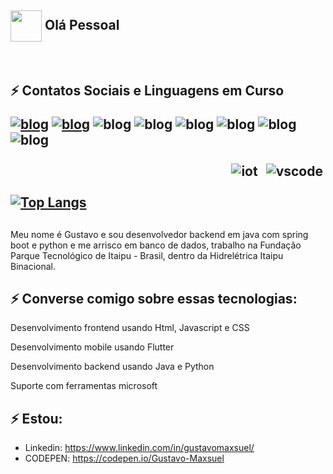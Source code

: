 <h2> <img align='center' src='https://user-images.githubusercontent.com/5713670/87202985-820dcb80-c2b6-11ea-9f56-7ec461c497c3.gif' width='50'> Olá Pessoal </h2> 
<div align="left">
	<br>
</div>
  
<h2> ⚡ Contatos Sociais e Linguagens em Curso  </2>
<p></p>

[![blog](https://img.shields.io/badge/dev.to-0A0A0A?style=for-the-badge&logo=dev.to&logoColor=white)](https://dev.to/gustavo_theodoro)
[![blog](https://img.shields.io/badge/LinkedIn-0077B5?style=for-the-badge&logo=linkedin&logoColor=white)](https://www.linkedin.com/in/gustavomaxsuel/)
![blog](https://img.shields.io/badge/HTML5-E34F26?style=for-the-badge&logo=html5&logoColor=white)
![blog](https://img.shields.io/badge/CSS-239120?&style=for-the-badge&logo=css3&logoColor=white)
![blog](https://img.shields.io/badge/JavaScript-F7DF1E?style=for-the-badge&logo=javascript&logoColor=black)
![blog](https://img.shields.io/badge/Python-3776AB?style=for-the-badge&logo=python&logoColor=white)
![blog](https://img.shields.io/badge/Java-ED8B00?style=for-the-badge&logo=java&logoColor=white)
![blog](https://img.shields.io/badge/C%23-239120?style=for-the-badge&logo=c-sharp&logoColor=white)

 <p align="right">
   <img src="https://github.com/sudnyeshtalekar/sudnyeshtalekar/blob/master/Assets/iot.svg" alt="iot" style="vertical-align:top; margin:4px">
   <img src="https://github.com/sudnyeshtalekar/sudnyeshtalekar/blob/master/Assets/visualstudio_code.svg" alt="vscode" style="vertical-align:top; margin:4px">
  </p>

[![Top Langs](https://github-readme-stats.vercel.app/api/top-langs/?username=gamthersoa&show_icons=true&theme=dracula)](https://github.com/gamthersoa/github-readme-stats)
## 
Meu nome é Gustavo e sou desenvolvedor backend em java com spring boot e python e me arrisco em banco de dados, trabalho na Fundação Parque Tecnológico de Itaipu - Brasil, dentro da Hidrelétrica Itaipu Binacional.

## ⚡ Converse comigo sobre essas tecnologias:

Desenvolvimento frontend usando Html, Javascript e CSS

Desenvolvimento mobile usando Flutter

Desenvolvimento backend usando Java e Python

Suporte com ferramentas microsoft

## ⚡ Estou:
- Linkedin: https://www.linkedin.com/in/gustavomaxsuel/
- CODEPEN: https://codepen.io/Gustavo-Maxsuel
